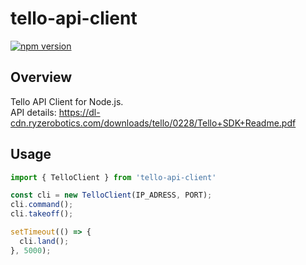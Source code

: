 # tello-api-client

[![npm version](https://badge.fury.io/js/tello-api-client.svg)](https://www.npmjs.com/package/tello-api-client)

## Overview

Tello API Client for Node.js.  
API details: https://dl-cdn.ryzerobotics.com/downloads/tello/0228/Tello+SDK+Readme.pdf

## Usage

```ts
import { TelloClient } from 'tello-api-client'

const cli = new TelloClient(IP_ADRESS, PORT);
cli.command();
cli.takeoff();

setTimeout(() => {
  cli.land();
}, 5000);
```
